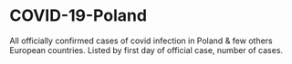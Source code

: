 # COVID-19-Poland
All officially confirmed cases of covid infection in Poland &amp; few others European countries. Listed by first day of official case, number of cases.
